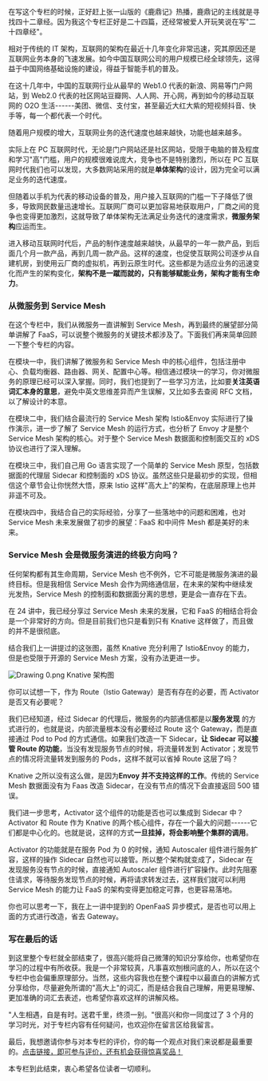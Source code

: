 在写这个专栏的时候，正好赶上张一山版的《鹿鼎记》热播，鹿鼎记的主线就是寻找四十二章经。因为我这个专栏正好是二十四篇，还经常被爱人开玩笑说在写"二十四章经"。

相对于传统的 IT 架构，互联网的架构在最近十几年变化非常迅速，究其原因还是互联网业务本身的飞速发展。如今中国互联网公司的用户规模已经全球领先，这得益于中国网络基础设施的建设，得益于智能手机的普及。

在这十几年中，中国的互联网行业从最早的 Web1.0 代表的新浪、网易等门户网站，到 Web2.0 代表的社区网站豆瓣网、人人网、开心网，再到如今的移动互联网的 O2O 生活------美团、微信、支付宝，甚至最近大红大紫的短视频抖音、快手等，每一个都代表一个时代。

随着用户规模的增大，互联网业务的迭代速度也越来越快，功能也越来越多。

实际上在 PC 互联网时代，无论是门户网站还是社区网站，受限于电脑的普及程度和学习"高"门槛，用户的规模很难说庞大，竞争也不是特别激烈，所以在 PC 互联网时代我们也可以发现，大多数网站采用的就是**单体架构**的设计，因为完全可以满足业务的迭代速度。

但随着以手机为代表的移动设备的普及，用户接入互联网的门槛一下子降低了很多，导致网民数量迅速增长。互联网厂商可以更加容易地获取用户，厂商之间的竞争也变得更加激烈，这就导致了单体架构无法满足业务迭代的速度需求，**微服务架构**应运而生。

进入移动互联网时代后，产品的制作速度越来越快，从最早的一年一款产品，到后面几个月一款产品，再到几周一款产品。这样的速度，也促使互联网公司逐步从自建机房，到使用云厂商的虚拟机，再到云原生时代。这些都是为适应业务的迅速变化而产生的架构变化，**架构不是一蹴而就的，只有能够赋能业务，架构才能有生命力**。

### 从微服务到 Service Mesh

在这个专栏中，我们从微服务一直讲解到 Service Mesh，再到最终的展望部分简单讲解了 FaaS，可以说整个微服务的关键技术都涉及了。下面我们再来简单回顾一下整个专栏的内容。

在模块一中，我们讲解了微服务和 Service Mesh 中的核心组件，包括注册中心、负载均衡器、路由器、网关、配置中心等。相信通过模块一的学习，你对微服务的原理已经可以深入掌握。同时，我们也提到了一些学习方法，比如要**关注英语词汇本身的意思**，避免中英文思维差异而产生误解，又比如多去查阅 RFC 文档，以了解设计的本意。

在模块二中，我们结合最流行的 Service Mesh 架构 Istio\&Envoy 实际进行了操作演示，进一步了解了 Service Mesh 的运行方式，也分析了 Envoy 才是整个 Service Mesh 架构的核心。对于整个 Service Mesh 数据面和控制面交互的 xDS 协议也进行了深入理解。

在模块三中，我们自己用 Go 语言实现了一个简单的 Service Mesh 原型，包括数据面的代理层 Sidecar 和控制面的 xDS 协议。虽然这些只是最初步的实现，但相信这个章节会让你恍然大悟，原来 Istio 这样"高大上"的架构，在底层原理上也并非遥不可及。

在模块四中，我结合自己的实际经验，分享了一些落地中的问题和困难，也对 Service Mesh 未来发展做了初步的展望：FaaS 和中间件 Mesh 都是美好的未来。

### Service Mesh 会是微服务演进的终极方向吗？

任何架构都有其生命周期，Service Mesh 也不例外，它不可能是微服务演进的最终目标。但是我相信 Service Mesh 会作为网络通信层，在未来的架构中继续发光发热，Service Mesh 的控制面和数据面分离的思想，更是会一直存在下去。

在 24 讲中，我已经分享过 Service Mesh 未来的发展，它和 FaaS 的相结合将会是一个非常好的方向。但是目前我们也只是看到只有 Knative 这样做了，而且做的并不是很彻底。

结合我们上一讲提过的这张图，虽然 Knative 充分利用了 Istio\&Envoy 的能力，但是也受限于开源的 Service Mesh 方案，没有办法更进一步。

<Image alt="Drawing 0.png" src="https://s0.lgstatic.com/i/image6/M00/19/F1/CioPOWBK13KARAmNAAFOLVdbxMk461.png"/>  
Knative 架构图

你可以试想一下，作为 Route（Istio Gateway）是否有存在的必要，而 Activator 是否又有必要呢？

我们已经知道，经过 Sidecar 的代理后，微服务的内部通信都是以**服务发现** 的方式进行的，也就是说，内部流量根本没有必要经过 Route 这个 Gateway，而是直接通过 Pod to Pod 的方式通信。如果我们改造一下 Sidecar，**让 Sidecar 可以接管 Route 的功能**，当没有发现服务节点的时候，将流量转发到 Activator；发现节点的情况将流量转发到服务的 Pods，这样不就可以省掉 Route 这层了吗？

Knative 之所以没有这么做，是因为**Envoy 并不支持这样的工作**。传统的 Service Mesh 数据面没有为 Faas 改造 Sidecar，在没有节点的情况下会直接返回 500 错误。

我们进一步思考，Activator 这个组件的功能是否也可以集成到 Sidecar 中？Activator 和 Route 作为 Knative 的两个核心组件，存在一个最大的问题------它们都是中心化的。也就是说，这样的方式**一旦挂掉，将会影响整个集群的调用**。

Activator 的功能就是在服务 Pod 为 0 的时候，通知 Autoscaler 组件进行服务扩容，这样的操作 Sidecar 自然也可以接管。所以整个架构就变成了，Sidecar 在发现服务没有节点的时候，直接通知 Autoscaler 组件进行扩容操作。此时先阻塞住请求，等待服务发现节点的时候，再将请求转发过去，这样我们就可以利用 Service Mesh 的能力让 FaaS 的架构变得更加稳定可靠，也更容易落地。

你也可以思考一下，我在上一讲中提到的 OpenFaaS 异步模式，是否也可以用上面的方式进行改造，省去 Gateway。

### 写在最后的话

到这里整个专栏就全部结束了，很高兴能将自己微薄的知识分享给你，也希望你在学习的过程中有所收获。我是一个非常较真，凡事喜欢刨根问底的人，所以在这个专栏中也会偏重原理部分。当然，这些内容我也在整个课程中以最直白的讲解方式分享给你，尽量避免所谓的"高大上"的词汇，而是结合我自己理解，用更易理解、更加准确的词汇去表述，也希望你喜欢这样的讲解风格。

"人生相遇，自是有时。送君千里，终须一别。"很高兴和你一同度过了 3 个月的学习时光，对于专栏内容有任何疑问，也欢迎你在留言区给我留言。

最后，我想邀请你参与对本专栏的评价，你的每一个观点对我们来说都是最重要的。[点击链接，即可参与评价，还有机会获得惊喜奖品！](https://wj.qq.com/s2/8177891/91b1/)

本专栏到此结束，衷心希望各位读者一切顺利。
